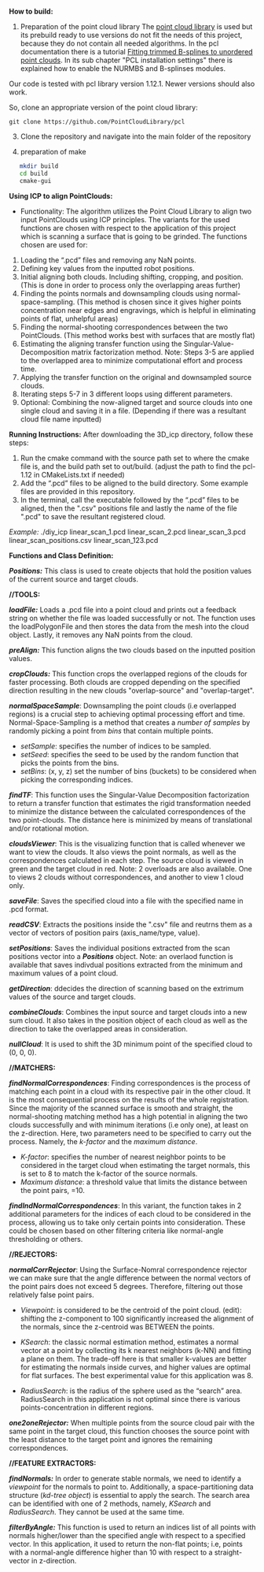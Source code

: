 **How to build:**
1) Preparation of the point cloud library
The [point cloud library](https://pointclouds.org/) is used but its prebuild ready to use versions do not fit the needs of this project, because they do not contain all needed algorithms. In the pcl documentation there is a tutorial [Fitting trimmed B-splines to unordered point clouds](https://pcl.readthedocs.io/projects/tutorials/en/latest/bspline_fitting.html). In its sub chapter "PCL installation settings" there is explained how to enable the NURMBS and B-splinses modules.

Our code is tested with pcl library version 1.12.1. Newer versions should also work.

So, clone an appropriate version of the point cloud library:

```
git clone https://github.com/PointCloudLibrary/pcl

```


3) Clone the repository and navigate into the main folder of the repository

4) preparation of make

```sh
   mkdir build
   cd build
   cmake-gui
```  

**Using ICP to align PointClouds:**

- Functionality:
The algorithm utilizes the Point Cloud Library to align two input PointClouds using ICP principles. The variants for the used functions are chosen with respect to the application of this project which is scanning a surface that is going to be grinded.
The functions chosen are used for:

1) Loading the “.pcd” files and removing any NaN points.
2) Defining key values from the inputted robot positions.
3) Initial aligning both clouds. Including shifting, cropping, and position. (This is done in order to process only the overlapping areas further)
4) Finding the points normals and downsampling clouds using normal-space-sampling. (This method is chosen since it gives higher points concentration near edges and engravings, which is helpful in eliminating points of flat, unhelpful areas)
5) Finding the normal-shooting correspondences between the two PointClouds. (This method works best with surfaces that are mostly flat)
6) Estimating the aligning transfer function using the Singular-Value-Decomposition matrix factorization method. 
Note: Steps 3-5 are applied to the overlapped area to minimize computational effort and process time.
7) Applying the transfer function on the original and downsampled source clouds.
8) Iterating steps 5-7 in 3 different loops using different parameters.
9) Optional: Combining the now-aligned target and source clouds into one single cloud and saving it in a file. (Depending if there was a resultant cloud file name inputted)

**Running Instructions:**
After downloading the 3D_icp directory, follow these steps:
1) Run the cmake command with the source path set to where the cmake file is, and the build path set to out/build. (adjust the path to find the pcl-1.12 in CMakeLists.txt if needed)
2) Add the “.pcd” files to be aligned to the build directory. Some example files are provided in this repository.
3) In the terminal, call the executable followed by the “.pcd” files to be aligned, then the ".csv" positions file and lastly the name of the file ".pcd" to save the resultant registered cloud. 

_Example:_ ./diy_icp linear_scan_1.pcd linear_scan_2.pcd linear_scan_3.pcd linear_scan_positions.csv linear_scan_123.pcd

**Functions and Class Definition:**

_**Positions:**_
This class is used to create objects that hold the position values of the current source and target clouds.

**//TOOLS:**

_**loadFile:**_
Loads a .pcd file into a point cloud and prints out a feedback string on whether the file was loaded successfully or not.
The function uses the loadPolygonFile and then stores the data from the mesh into the cloud object. Lastly, it removes any NaN points from the cloud.

_**preAlign:**_
This function aligns the two clouds based on the inputted position values.

_**cropClouds:**_
This function crops the overlapped regions of the clouds for faster processing.
Both clouds are cropped depending on the specified direction resulting in the new clouds "overlap-source" and "overlap-target".

_**normalSpaceSample**_:
Downsampling the point clouds (i.e overlapped regions) is a crucial step to achieving optimal processing effort and time. Normal-Space-Sampling is a method that creates a _number of samples_ by randomly picking a point from _bins_ that contain multiple points.  

- _setSample_: specifies the number of indices to be sampled.
- _setSeed_: specifies the seed to be used by the random function that picks the points from the bins.
- _setBins_: (x, y, z) set the number of bins (buckets) to be considered when picking the corresponding indices.

_**findTF**_:
This function uses the Singular-Value Decomposition factorization to return a transfer function that estimates the rigid transformation needed to minimize the distance between the calculated correspondences of the two point-clouds. The distance here is minimized by means of translational and/or rotational motion. 

_**cloudsViewer**_:
This is the visualizing function that is called whenever we want to view the clouds. It also views the point normals, as well as the correspondences calculated in each step. The source cloud is viewed in green and the target cloud in red. 
Note: 2 overloads are also available. One to views 2 clouds without correspondences, and another to view 1 cloud only.

_**saveFile**_:
Saves the specified cloud into a file with the specified name in .pcd format.

_**readCSV**_:
Extracts the positions inside the ".csv" file and reutrns them as a vector of vectors of position pairs (axis_name/type, value).

_**setPositions**_:
Saves the individual positions extracted from the scan positions vector into a _**Positions**_ object.
Note: an overlaod function is available that saves indivdual positions extracted from the minimum and maximum values of a point cloud.

_**getDirection**_:
ddecides the direction of scanning based on the extrimum values of the source and target clouds.

_**combineClouds**_:
Combines the input source and target clouds into a new sum cloud. It also takes in the position object of each cloud as well as the direction to take the overlapped areas in consideration.

_**nullCloud**_:
It is used to shift the 3D minimum point of the specified cloud to (0, 0, 0).

**//MATCHERS:**

_**findNormalCorrespondences**_:
Finding correspondences is the process of matching each point in a cloud with its respective pair in the other cloud. It is the most consequential process on the results of the whole registration. 
Since the majority of the scanned surface is smooth and straight, the normal-shooting matching method has a high potential in aligning the two clouds successfully and with minimum iterations (i.e only one), at least on the z-direction. 
Here, two parameters need to be specified to carry out the process. Namely, the _k-factor_ and the _maximum distance_.

- _K-factor_: specifies the number of nearest neighbor points to be considered in the target cloud when estimating the target normals, this is set to 8 to match the k-factor of the source normals.
- _Maximum distance_: a threshold value that limits the distance between the point pairs, =10.

_**findIndNormalCorrespondences**_:
In this variant, the function takes in 2 additional parameters for the indices of each cloud to be considered in the process, allowing us to take only certain points into consideration. These could be chosen based on other filtering criteria like normal-angle thresholding or others. 

**//REJECTORS:**

_**normalCorrRejector**_:
Using the Surface-Nomral correspondence rejector we can make sure that the angle difference between the normal vectors of the point pairs does not exceed 5 degrees. Therefore, filtering out those relatively false point pairs.  

- _Viewpoint_: is considered to be the centroid of the point cloud.
(edit): shifting the z-component to 100 significantly increased the alignment of the normals, since the z-centroid was BETWEEN the points.

- _KSearch_: the classic normal estimation method, estimates a normal vector at a
point by collecting its k nearest neighbors (k-NN) and fitting a plane on them.
The trade-off here is that smaller k-values are better for estimating the normals inside curves, and higher values are optimal for flat surfaces.
The best experimental value for this application was 8.

- _RadiusSearch_: is the radius of the sphere used as the “search” area. RadiusSearch in this application is not optimal since there is various points-concentration in different regions.

_**one2oneRejector:**_
When multiple points from the source cloud pair with the same point in the target cloud, this function chooses the source point with the least distance to the target point and ignores the remaining correspondences.

**//FEATURE EXTRACTORS:**

_**findNormals:**_
In order to generate stable normals, we need to identify a _viewpoint_ for the normals to point to.
Additionally, a space-partitioning data structure (_kd-tree object_) is essential to apply the search.
The search area can be identified with one of 2 methods, namely, _KSearch_ and _RadiusSearch_.
They cannot be used at the same time.

_**filterByAngle:**_
This function is used to return an indices list of all points with normals higher/lower than the specified angle with respect to a specified vector.
In this application, it used to return the non-flat points; i.e, points with a normal-angle difference higher than 10 with respect to a straight-vector in z-direction.
